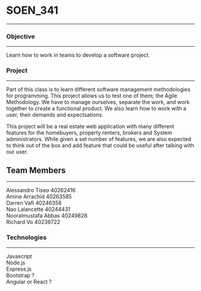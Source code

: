 # SOEN_341
***
### Objective
***
Learn how to work in teams to develop a software project. <br>
### Project
***
Part of this class is to learn different software management methodologies for programming. This project allows us to test one of them; the Agile Methodology.
We have to manage ourselves, separate the work, and work together to create a functional product.
We also learn how to work with a user, their demands and expectsations.<br>

This project will be a real estate web application with many different features for the homebuyers, property renters, brokers and System administrators. While given a set number of features, we are also expected to think out of the box and add feature that could be useful after talking with our user.


## Team Members
***
Alessandro Tiseo 40262416 <br>
Amine Arrachid 40263585     <br>
Darren Vafi 40246358      <br>
Nao Lalancette 40244431  <br>
Nooralmustafa Abbas 40249828 <br>
Richard Vo 40236722  <br>

### Technologies
***
Javascript<br>
Node.js<br>
Express.js<br>
Bootstrap ?<br>
Angular or React ? <br>


